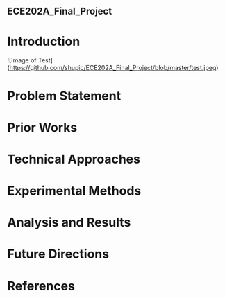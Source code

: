## ECE202A_Final_Project

# Introduction 
![Image of Test]
(https://github.com/shupic/ECE202A_Final_Project/blob/master/test.jpeg)
# Problem Statement 
# Prior Works
# Technical Approaches
# Experimental Methods
# Analysis and Results
# Future Directions
# References
